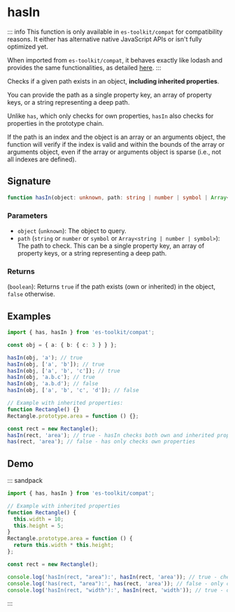 # hasIn

::: info
This function is only available in `es-toolkit/compat` for compatibility reasons. It either has alternative native JavaScript APIs or isn't fully optimized yet.

When imported from `es-toolkit/compat`, it behaves exactly like lodash and provides the same functionalities, as detailed [here](../../../compatibility.md).
:::

Checks if a given path exists in an object, **including inherited properties**.

You can provide the path as a single property key, an array of property keys,
or a string representing a deep path.

Unlike `has`, which only checks for own properties, `hasIn` also checks for properties
in the prototype chain.

If the path is an index and the object is an array or an arguments object,
the function will verify if the index is valid and within the bounds of the array
or arguments object, even if the array or arguments object is sparse
(i.e., not all indexes are defined).

## Signature

```typescript
function hasIn(object: unknown, path: string | number | symbol | Array<string | number | symbol>): boolean;
```

### Parameters

- `object` (`unknown`): The object to query.
- `path` (`string` or `number` or `symbol` or `Array<string | number | symbol>`): The path to check. This can be a single property key, an array of property keys, or a string representing a deep path.

### Returns

(`boolean`): Returns `true` if the path exists (own or inherited) in the object, `false` otherwise.

## Examples

```typescript
import { has, hasIn } from 'es-toolkit/compat';

const obj = { a: { b: { c: 3 } } };

hasIn(obj, 'a'); // true
hasIn(obj, ['a', 'b']); // true
hasIn(obj, ['a', 'b', 'c']); // true
hasIn(obj, 'a.b.c'); // true
hasIn(obj, 'a.b.d'); // false
hasIn(obj, ['a', 'b', 'c', 'd']); // false

// Example with inherited properties:
function Rectangle() {}
Rectangle.prototype.area = function () {};

const rect = new Rectangle();
hasIn(rect, 'area'); // true - hasIn checks both own and inherited properties
has(rect, 'area'); // false - has only checks own properties
```

## Demo

::: sandpack

```ts index.ts
import { has, hasIn } from 'es-toolkit/compat';

// Example with inherited properties
function Rectangle() {
  this.width = 10;
  this.height = 5;
}
Rectangle.prototype.area = function () {
  return this.width * this.height;
};

const rect = new Rectangle();

console.log('hasIn(rect, "area"):', hasIn(rect, 'area')); // true - checks inherited properties
console.log('has(rect, "area"):', has(rect, 'area')); // false - only checks own properties
console.log('hasIn(rect, "width"):', hasIn(rect, 'width')); // true - own property
```

:::
